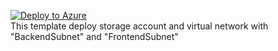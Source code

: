 [![Deploy to Azure](http://azuredeploy.net/deploybutton.png)](https://azuredeploy.net/) </br>
This template deploy storage account and virtual network with "BackendSubnet" and "FrontendSubnet"
